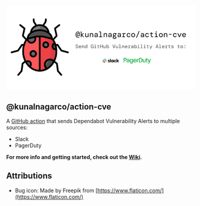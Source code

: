 ![image](/icons/marketing.png)

## @kunalnagarco/action-cve

A [GitHub action](https://github.com/features/actions) that sends Dependabot Vulnerability Alerts to multiple sources:

- Slack
- PagerDuty

**For more info and getting started, check out the [Wiki](https://github.com/kunalnagarco/action-cve/wiki/Getting-Started).**

## Attributions

- Bug icon: Made by Freepik from [https://www.flaticon.com/](https://www.flaticon.com/)
